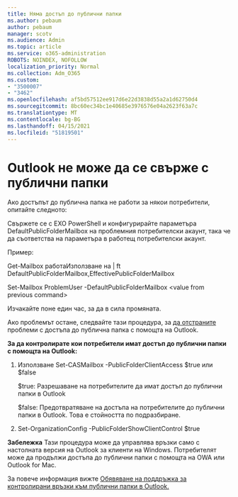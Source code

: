 ```yaml
---
title: Няма достъп до публични папки
ms.author: pebaum
author: pebaum
manager: scotv
ms.audience: Admin
ms.topic: article
ms.service: o365-administration
ROBOTS: NOINDEX, NOFOLLOW
localization_priority: Normal
ms.collection: Adm_O365
ms.custom:
- "3500007"
- "3462"
ms.openlocfilehash: af5bd57512ee917d6e22d3838d55a2a1d62750d4
ms.sourcegitcommit: 8bc60ec34bc1e40685e3976576e04a2623f63a7c
ms.translationtype: MT
ms.contentlocale: bg-BG
ms.lasthandoff: 04/15/2021
ms.locfileid: "51819501"
---
```

# <a name="outlook-cannot-connect-to-public-folders"></a>Outlook не може да се свърже с публични папки

Ако достъпът до публична папка не работи за някои потребители, опитайте следното:

Свържете се с EXO PowerShell и конфигурирайте параметъра DefaultPublicFolderMailbox на проблемния потребителски акаунт, така че да съответства на параметъра в работещ потребителски акаунт.

Пример:

Get-Mailbox работаИзползване на | ft DefaultPublicFolderMailbox,EffectivePublicFolderMailbox

Set-Mailbox ProblemUser -DefaultPublicFolderMailbox \<value from previous command>

Изчакайте поне един час, за да в сила промяната.

Ако проблемът остане, следвайте тази процедура, за [да отстраните](https://aka.ms/pfcte) проблеми с достъпа до публична папка с помощта на Outlook.
 
**За да контролирате кои потребители имат достъп до публични папки с помощта на Outlook:**

1.  Използване Set-CASMailbox <mailboxname> -PublicFolderClientAccess $true или $false  
      
    $true: Разрешаване на потребителите да имат достъп до публични папки в Outlook  
      
    $false: Предотвратяване на достъпа на потребителите до публични папки в Outlook. Това е стойността по подразбиране.  
        
2.  Set-OrganizationConfig -PublicFolderShowClientControl $true   
      
**Забележка** Тази процедура може да управлява връзки само с настолната версия на Outlook за клиенти на Windows. Потребителят може да продължи достъпа до публични папки с помощта на OWA или Outlook for Mac.
 
За повече информация вижте [Обявяване на поддръжка за контролирани връзки към публични папки в Outlook.](https://aka.ms/controlpf)